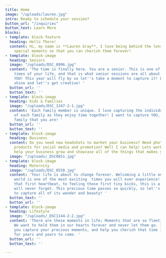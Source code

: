 ```yaml
---
title: Home
image: "/uploads/lauren.jpg"
intro: Ready to schedule your session?
button_url: "/inquiries"
button_text: Learn More
blocks:
- template: block-feature
  heading: Hello There!
  content: Hi, my name is **Lauren Gray**, I love being behind the lens, capturing
    special moments so that you can cherish them forever!
- template: block-image
  heading: Seniors
  image: "/uploads/DSC_0996.jpg"
  content: 'The time is finally here. You are a senior. This is one of the most exciting
    times of your life, and that is what senior sessions are all about, celebrating
    YOU! This year will fly by so let''s take a moment to capture it! Let your personality
    shine and let''s get creative! '
  button_url: ''
  button_text: ''
- template: block-image
  heading: Kids & Families
  image: "/uploads/DSC_1347-2-1.jpg"
  content: 'Each family member is unique. I love capturing the individual personalities
    of each family as they enjoy time together! I want to capture YOU, being the amazing
    family that you are! '
  button_url: ''
  button_text: ''
- template: block-image
  heading: Business
  content: Do you need new headshots to market your business? Need photos of your
    products for social media and promotion? Well I can help! Lets work together to
    help your business grow and showcase all of the things that makes you great!
  image: "/uploads/_DSC0851.jpg"
- template: block-image
  heading: Maternity
  image: "/uploads/DSC_0550.jpg"
  content: 'Your life is about to change forever. Welcoming a little one into the
    world is one of the most exciting  times you will ever experience! From hearing
    that first heartbeat, to feeling those first tiny kicks, this is a time that you
    will never forget. This precious time passes so quickly, so let''s take the time
    to capture all of its wonder and beauty! '
  button_text: ''
  button_url: ''
- template: block-image
  heading: Lifestyle
  image: "/uploads/_DSC1144-2-2.jpg"
  content: 'There are these moments in life; Moments that are so fleeting and so precious.
    We want to hold them in our hearts forever and never let them go. I want to help
    you capture your precious moments, and help you cherish that time in your life
    for years and years to come. '
  button_url: ''
  button_text: ''

---
```

